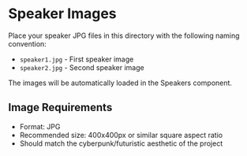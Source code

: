# Speaker Images

Place your speaker JPG files in this directory with the following naming convention:

- `speaker1.jpg` - First speaker image
- `speaker2.jpg` - Second speaker image

The images will be automatically loaded in the Speakers component.

## Image Requirements
- Format: JPG
- Recommended size: 400x400px or similar square aspect ratio
- Should match the cyberpunk/futuristic aesthetic of the project
